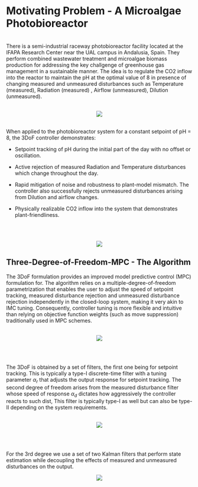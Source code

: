 # Motivating Problem - A Microalgae Photobioreactor

<br>
There is a semi-industrial raceway photobioreactor facility located at the IFAPA Research Center near the UAL campus in Andalusia, Spain. They perform combined wastewater treatment and microalgae biomass production for addressing the key challgenge of greenhouse gas management in a sustainable manner. The idea is to regulate the CO2 inflow into the reactor to maintain the pH at the optimal value of 8 in presence of changing measured and unmeasured disturbances such as Temperature (measured), Radiation (measured) , Airflow (unmeasured), Dilution (unmeasured).
<br>
<br>
<p align="center">
<img src="https://github.com/user-attachments/assets/1379b1b3-4a89-45f2-b2a5-9b0914d698fc">
</p>

<br>
When applied to the photobioreactor system for a constant setpoint of pH = 8, the 3DoF controller demonstrates: 

* Setpoint tracking of pH during the initial part of the day with no offset or oscillation. 

* Active rejection of measured Radiation and Temperature disturbances which change throughout the day. 

* Rapid mitigation of noise and robustness to plant-model mismatch. The controller also successfully rejects unmeasured disturbances arising from Dilution and airflow changes.

* Physically realizable CO2 inflow into the system that demonstrates plant-friendliness.  

<br>
<br>
<p align="center">
<img src="https://github.com/user-attachments/assets/2c4726c2-7c65-46e5-bb19-b8bce2dd94e2">
</p>



## Three-Degree-of-Freedom-MPC - The Algorithm

The 3DoF formulation provides an improved model predictive control (MPC) formulation for. The algorithm relies on a multiple-degree-of-freedom parametrization that enables the user to adjust the speed of setpoint tracking, measured disturbance rejection and unmeasured disturbance rejection independently in the closed-loop system, making it very akin to IMC tuning. Consequently, controller tuning is more flexible and intuitive than relying on objective function weights (such as move suppression) traditionally used in MPC schemes.
<br>
<br>

<p align = "center">
<image src="https://github.com/user-attachments/assets/30a403f3-fbfa-453e-ac14-04cd35d327f8">
</p>
<br>
<br>

The 3DoF is obtained by a set of filters, the first one being for setpoint tracking. This is typically a type-I discrete-time filter with a tuning parameter $\alpha_r$ that adjusts the output response for setpoint tracking. The second degree of freedom arises from the measured disturbance filter whose speed of response $\alpha_d$ dictates how aggressively the controller reacts to such dist, This filter is typically type-I as well but can also be type-II depending on the system requirements. 
<br>
<br>
<p align="center">
<img src="https://github.com/user-attachments/assets/e2154192-d6df-4abd-8225-a27770ea5e88">
</p>
<br>
<br>

For the 3rd degree we use a set of two Kalman filters that perform state estimation while decoupling the effects of measured and unmeasured disturbances on the output.
<p align="center">
<img src="https://github.com/user-attachments/assets/8d318034-0fe3-4de6-bbe4-b94f9d2b3f96">
</p>

<br>
<br>




